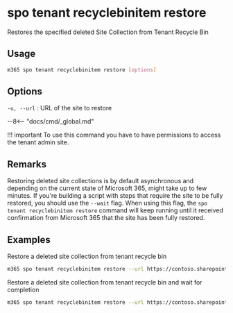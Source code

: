 # spo tenant recyclebinitem restore

Restores the specified deleted Site Collection from Tenant Recycle Bin

## Usage

```sh
m365 spo tenant recyclebinitem restore [options]
```

## Options

`-u, --url`
: URL of the site to restore

--8<-- "docs/cmd/_global.md"

!!! important
    To use this command you have to have permissions to access the tenant admin site.

## Remarks

Restoring deleted site collections is by default asynchronous and depending on the current state of Microsoft 365, might take up to few minutes. If you're building a script with steps that require the site to be fully restored, you should use the `--wait` flag. When using this flag, the `spo tenant recyclebinitem restore` command will keep running until it received confirmation from Microsoft 365 that the site has been fully restored.

## Examples

Restore a deleted site collection from tenant recycle bin

```sh
m365 spo tenant recyclebinitem restore --url https://contoso.sharepoint.com/sites/team
```

Restore a deleted site collection from tenant recycle bin and wait for completion

```sh
m365 spo tenant recyclebinitem restore --url https://contoso.sharepoint.com/sites/team --wait
```
